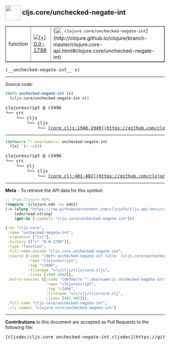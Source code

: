 ## <img width="48px" valign="middle" src="http://i.imgur.com/Hi20huC.png"> cljs.core/unchecked-negate-int

 <table border="1">
<tr>

<td>function</td>
<td><a href="https://github.com/cljsinfo/cljs-api-docs/tree/0.0-1798"><img valign="middle" alt="[+] 0.0-1798" src="https://img.shields.io/badge/+-0.0--1798-lightgrey.svg"></a> </td>
<td>
[<img height="24px" valign="middle" src="http://i.imgur.com/1GjPKvB.png"> <samp>clojure.core/unchecked-negate-int</samp>](http://clojure.github.io/clojure/branch-master/clojure.core-api.html#clojure.core/unchecked-negate-int)
</td>
</tr>
</table>

 <samp>
(__unchecked-negate-int__ x)<br>
</samp>

---





Source code:

```clj
(defn unchecked-negate-int [x]
  (cljs.core/unchecked-negate-int x))
```

 <pre>
clojurescript @ r2496
└── src
    └── cljs
        └── cljs
            └── <ins>[core.cljs:1948-1949](https://github.com/clojure/clojurescript/blob/r2496/src/cljs/cljs/core.cljs#L1948-L1949)</ins>
</pre>


---

```clj
(defmacro ^::ana/numeric unchecked-negate-int
  ([x] `(- ~x)))
```

 <pre>
clojurescript @ r2496
└── src
    └── clj
        └── cljs
            └── <ins>[core.clj:401-402](https://github.com/clojure/clojurescript/blob/r2496/src/clj/cljs/core.clj#L401-L402)</ins>
</pre>

---

__Meta__ - To retrieve the API data for this symbol:

```clj
;; from Clojure REPL
(require '[clojure.edn :as edn])
(-> (slurp "https://raw.githubusercontent.com/cljsinfo/cljs-api-docs/catalog/cljs-api.edn")
    (edn/read-string)
    (get-in [:symbols "cljs.core/unchecked-negate-int"]))
```

```clj
{:ns "cljs.core",
 :name "unchecked-negate-int",
 :signature ["[x]"],
 :history [["+" "0.0-1798"]],
 :type "function",
 :full-name-encode "cljs.core_unchecked-negate-int",
 :source {:code "(defn unchecked-negate-int [x]\n  (cljs.core/unchecked-negate-int x))",
          :repo "clojurescript",
          :tag "r2496",
          :filename "src/cljs/cljs/core.cljs",
          :lines [1948 1949]},
 :extra-sources ({:code "(defmacro ^::ana/numeric unchecked-negate-int\n  ([x] `(- ~x)))",
                  :repo "clojurescript",
                  :tag "r2496",
                  :filename "src/clj/cljs/core.clj",
                  :lines [401 402]}),
 :full-name "cljs.core/unchecked-negate-int",
 :clj-symbol "clojure.core/unchecked-negate-int"}

```

---

__Contributions__ to this document are accepted as Pull Requests to the following file:

 <pre>
[cljsdoc/cljs.core_unchecked-negate-int.cljsdoc](https://github.com/cljsinfo/cljs-api-docs/blob/master/cljsdoc/cljs.core_unchecked-negate-int.cljsdoc)
</pre>

